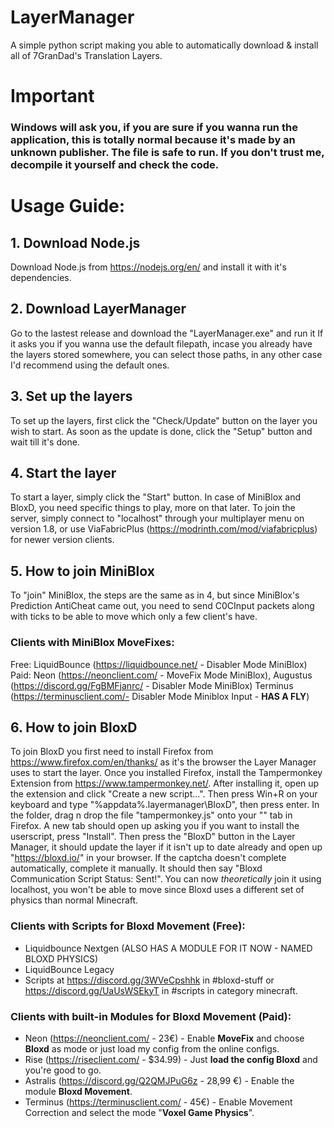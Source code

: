 # LayerManager
A simple python script making you able to automatically download &amp; install all of 7GranDad's Translation Layers.

# Important
### Windows will ask you, if you are sure if you wanna run the application, this is totally normal because it's made by an unknown publisher. The file is safe to run. If you don't trust me, decompile it yourself and check the code.

# Usage Guide:

## 1. Download Node.js
Download Node.js from https://nodejs.org/en/ and install it with it's dependencies.

## 2. Download LayerManager
Go to the lastest release and download the "LayerManager.exe" and run it
If it asks you if you wanna use the default filepath, incase you already have the layers stored somewhere, you can select those paths,
in any other case I'd recommend using the default ones.

## 3. Set up the layers
To set up the layers, first click the "Check/Update" button on the layer you wish to start. As soon as the update is done, click the "Setup" button and wait till it's done.

## 4. Start the layer
To start a layer, simply click the "Start" button. In case of MiniBlox and BloxD,
you need specific things to play, more on that later.
To join the server, simply connect to "localhost" through your multiplayer menu on version 1.8, or use ViaFabricPlus (https://modrinth.com/mod/viafabricplus) for newer version clients.

## 5. How to join MiniBlox
To "join" MiniBlox, the steps are the same as in 4, but since MiniBlox's Prediction AntiCheat came out,
you need to send C0CInput packets along with ticks to be able to move which only a few client's have.
### Clients with MiniBlox MoveFixes:
Free: LiquidBounce (https://liquidbounce.net/ - Disabler Mode MiniBlox)
Paid: Neon (https://neonclient.com/ - MoveFix Mode MiniBlox), Augustus (https://discord.gg/FgBMFjanrc/ - Disabler Mode MiniBlox) Terminus (https://terminusclient.com/- Disabler Mode Miniblox Input - **HAS A FLY**)

## 6. How to join BloxD
To join BloxD you first need to install Firefox from https://www.firefox.com/en/thanks/ as it's the browser the Layer Manager uses to start the layer.
Once you installed Firefox, install the Tampermonkey Extension from https://www.tampermonkey.net/. After installing it, open up the extension and click "Create a new script...".
Then press Win+R on your keyboard and type "%appdata%\.layermanager\BloxD", then press enter. In the folder, drag n drop the file "tampermonkey.js" onto your "<New userscript>" tab in Firefox.
A new tab should open up asking you if you want to install the userscript, press "Install". Then press the "BloxD" button in the Layer Manager, it should update the layer if it isn't up to date already
and open up "https://bloxd.io/" in your browser. If the captcha doesn't complete automatically, complete it manually. It should then say "Bloxd Communication Script Status: Sent!".
You can now *theoretically* join it using localhost, you won't be able to move since Bloxd uses a different set of physics than normal Minecraft.
### Clients with Scripts for Bloxd Movement (Free):
- Liquidbounce Nextgen (ALSO HAS A MODULE FOR IT NOW - NAMED BLOXD PHYSICS)
- LiquidBounce Legacy
- Scripts at https://discord.gg/3WVeCpshhk in #bloxd-stuff or https://discord.gg/UaUsWSEkyT in #scripts in category minecraft.

### Clients with built-in Modules for Bloxd Movement (Paid):
- Neon (https://neonclient.com/ - 23€) - Enable **MoveFix** and choose **Bloxd** as mode or just load my config from the online configs.
- Rise (https://riseclient.com/ - $34.99) - Just **load the config Bloxd** and you're good to go.
- Astralis (https://discord.gg/Q2QMJPuG6z - 28,99 €) - Enable the module **Bloxd Movement**.
- Terminus (https://terminusclient.com/ - 45€) - Enable Movement Correction and select the mode "**Voxel Game Physics**".
